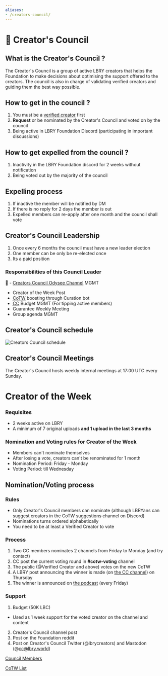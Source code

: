 ```yaml
---
aliases:
- /creators-council/
---
```



# 🎥 Creator's Council

## What is the Creator's Council ?

The Creator's Council is a group of active LBRY creators that helps the Foundation to make decisions about optimising the support offered to the creators. The council is also in charge of validating verified creators and guiding them the best way possible.

## How to get in the council ?

1. You must be a [verified creator](/verified) first
2. **Request** or be nominated by the Creator's Council and voted on by the council
3. Being active in LBRY Foundation Discord (participating in important discussions)

## How to get expelled from the council ?

1. Inactivity in the LBRY Foundation discord for 2 weeks without notification
2. Being voted out by the majority of the council

## Expelling process

1. If inactive the member will be notified by DM
2. If there is no reply for 2 days the member is out
3. Expelled members can re-apply after one month and the council shall vote

## Creator's Council Leadership

1. Once every 6 months the council must have a new leader election
2. One member can be only be re-elected once
3. Its a paid position

### **Responsibilities of this Council Leader**

🦾 - [Creators Council Odysee Channel](https://odysee.com/@cc:c4) MGMT
- Creator of the Week Post
- <abbr title="Creator of The Week">CoTW</abbr> boosting through Curation bot
- <abbr title="Creator's Council">CC</abbr> Budget MGMT (For tipping active members)
- Guarantee Weekly Meeting
- Group agenda MGMT

## Creator's Council schedule

![Creators Council schedule](https://i.ibb.co/d2HcpsP/Untitled-Diagram-3.png)

## Creator's Council Meetings
The Creator's Council hosts weekly internal meetings at 17:00 UTC every Sunday.

# Creator of the Week

### Requisites

- 2 weeks active on LBRY
- A minimum of 7 original uploads **and 1 upload in the last 3 months**

### Nomination and Voting rules for Creator of the Week

- Members can't nominate themselves
- After losing a vote, creators can't be renominated for 1 month
- Nomination Period: Friday - Monday
- Voting Period: till Wednesday

## Nomination/Voting process

### Rules

- Only Creator's Council members can nominate (although LBRYans can suggest creators in the CoTW suggestions channel on Discord)
- Nominations turns ordered alphabetically
- You need to be at least a Verified Creator to vote

### Process

1. Two CC members nominates 2 channels from Friday to Monday (and try contact)
2. CC post the current voting round in **#cotw-voting** channel
3. The public (@Verified Creator and above) votes on the new CoTW
4. A LBRY post announcing the winner is made (on [the CC channel](https://odysee.com/@cc:c4/)) on Thursday
5. The winner is announced on [the podcast](https://odysee.com/@LBRYFoundationPodcast:f) (every Friday)

### Support

1. Budget (50K LBC)
- Used as 1 week support for the voted creator on the channel and content
2. Creator's Council channel post
3. Post on the Foundation reddit
4. Post on Creator's Council Twitter (@lbrycreators) and Mastodon (@cc@lbry.world)

[Council Members](https://www.notion.so/5ccd854095964c328ea87bcb2d8e6cd2)

[CoTW List](/governance/creators-council/cotw/)

